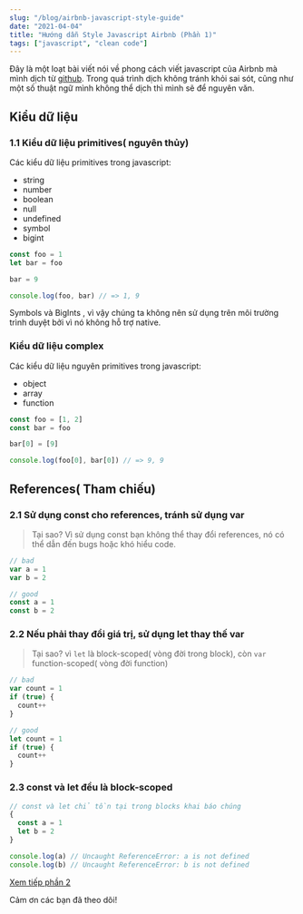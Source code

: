 ```yaml
---
slug: "/blog/airbnb-javascript-style-guide"
date: "2021-04-04"
title: "Hướng dẫn Style Javascript Airbnb (Phần 1)"
tags: ["javascript", "clean code"]
---
```


Đây là một loạt bài viết nói về phong cách viết javascript của Airbnb mà mình dịch từ [github](https://github.com/airbnb/javascript). Trong quá trình dịch không tránh khỏi sai sót, cũng như một số thuật ngữ mình không thể dịch thì mình sẽ để nguyên văn.

## Kiểu dữ liệu

### 1.1 Kiểu dữ liệu primitives( nguyên thủy)

Các kiểu dữ liệu primitives trong javascript:

- string
- number
- boolean
- null
- undefined
- symbol
- bigint

```js
const foo = 1
let bar = foo

bar = 9

console.log(foo, bar) // => 1, 9
```

Symbols và BigInts , vì vậy chúng ta không nên sử dụng trên môi trường trình duyệt bởi vì nó không hỗ trợ native.

### Kiểu dữ liệu complex

Các kiểu dữ liệu nguyên primitives trong javascript:

- object
- array
- function

```js
const foo = [1, 2]
const bar = foo

bar[0] = [9]

console.log(foo[0], bar[0]) // => 9, 9
```

## References( Tham chiếu)

### 2.1 Sử dụng const cho references, tránh sử dụng var

> Tại sao? Vì sử dụng const bạn không thể thay đổi references, nó có thể dẫn đến bugs hoặc khó hiểu code.

```js
// bad
var a = 1
var b = 2

// good
const a = 1
const b = 2
```

### 2.2 Nếu phải thay đổi giá trị, sử dụng let thay thế var

> Tại sao? vì `let` là block-scoped( vòng đời trong block), còn `var` function-scoped( vòng đời function)

```js
// bad
var count = 1
if (true) {
  count++
}

// good
let count = 1
if (true) {
  count++
}
```

### 2.3 const và let đều là block-scoped

```js
// const và let chỉ tồn tại trong blocks khai báo chúng
{
  const a = 1
  let b = 2
}

console.log(a) // Uncaught ReferenceError: a is not defined
console.log(b) // Uncaught ReferenceError: b is not defined
```

[Xem tiếp phần 2](/blog/airbnb-javascript-style-guide-2)

Cảm ơn các bạn đã theo dõi!
